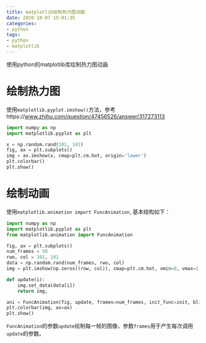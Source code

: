 ```yaml
---
title: matplotlib绘制热力图动画
date: 2020-10-07 15:01:35
categories:
- python
tags:
- python
- matplotlib
---
```


使用python的matplotlib库绘制热力图动画

<!--more-->

# 绘制热力图

使用`matplotlib.pyplot.imshow()`方法，参考https://www.zhihu.com/question/47456526/answer/317273113

```python
import numpy as np
import matplotlib.pyplot as plt

x = np.random.rand(101, 101)
fig, ax = plt.subplots()
img = ax.imshow(x, cmap=plt.cm.hot, origin='lower')
plt.colorbar()
plt.show()
```

# 绘制动画

使用`matplotlib.animation import FuncAnimation`, 基本结构如下：

```python
import numpy as np
import matplotlib.pyplot as plt
from matplotlib.animation import FuncAnimation

fig, ax = plt.subplots()
num_frames = 50
rwo, col = 101, 101
data = np.random.rand(num_frames, rwo, col)
img = plt.imshow(np.zeros((row, col)), cmap=plt.cm.hot, vmin=0, vmax=1.0, origin='lower')

def update(i):
    img.set_data(data[i])
    return img,

ani = FuncAnimation(fig, update, frames=num_frames, init_func=init, blit=True)
plt.colorbar(img, ax=ax)
plt.show()
```

`FuncAnimation`的参数`update`绘制每一帧的图像，参数`frames`用于产生每次调用`update`的参数。